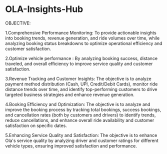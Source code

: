 # OLA-Insights-Hub
OBJECTIVE:

1.Comprehensive Performance Monitoring: 
To provide actionable insights into booking trends, revenue generation, and ride volumes over time, while analyzing booking status breakdowns to optimize operational efficiency and customer satisfaction.

2.Optimize vehicle performance :
By analyzing booking success, distance traveled, and overall efficiency to improve service quality and customer satisfaction.

3.Revenue Tracking and Customer Insights:
The objective is to analyze payment method distribution (Cash, UPI, Credit/Debit Cards), monitor ride distance trends over time, and identify top-performing customers to drive targeted business strategies and enhance revenue generation.

4.Booking Efficiency and Optimization: 
The objective is to analyze and improve the booking process by tracking total bookings, success bookings, and cancellation rates (both by customers and drivers) to identify trends, reduce cancellations, and enhance overall ride availability and customer satisfaction on specific dates.

5.Enhancing Service Quality and Satisfaction: 
The objective is to enhance Ola's service quality by analyzing driver and customer ratings for different vehicle types, ensuring improved satisfaction and performance.


